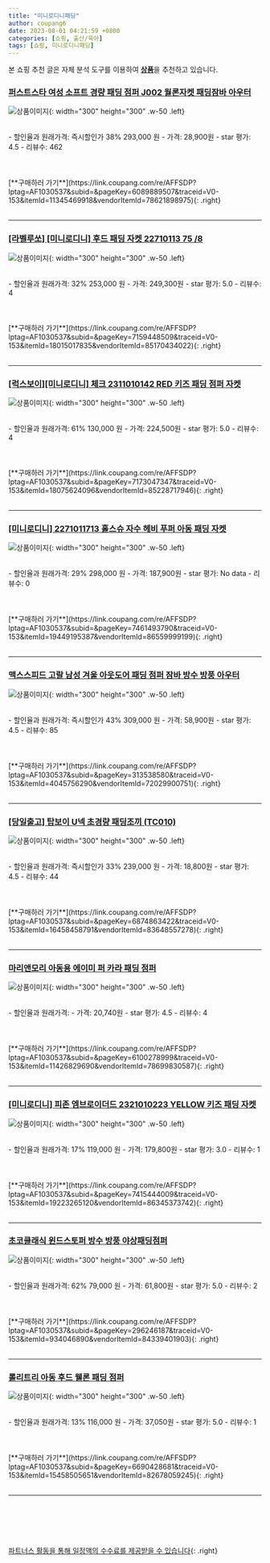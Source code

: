 ```yaml
---
title: "미니로디니패딩"
author: coupang6
date: 2023-08-01 04:21:59 +0800
categories: [쇼핑, 출산/육아]
tags: [쇼핑, 미니로디니패딩]
---
```


본 쇼핑 추천 글은 자체 분석 도구를 이용하여 [**상품**](https://link.coupang.com/a/bao1ui)을 추천하고 있습니다.

### [퍼스트스타 여성 소프트 경량 패딩 점퍼 J002 월론자켓 패딩잠바 아우터](https://link.coupang.com/re/AFFSDP?lptag=AF1030537&subid=&pageKey=6089889507&traceid=V0-153&itemId=11345469918&vendorItemId=78621898975)

![상품이미지](https://thumbnail6.coupangcdn.com/thumbnails/remote/230x230ex/image/vendor_inventory/20ce/62be9178e1ab9f1e22e008dcc807eda160c777524d7f0d67e5d963409963.jpg){: width="300" height="300" .w-50 .left}


<br>
- 할인율과 원래가격: 즉시할인가 38%  293,000   원
- 가격: 28,900원
- star 평가: 4.5
- 리뷰수: 462
<br>
<br>
<br>
<br>
[**구매하러 가기**](https://link.coupang.com/re/AFFSDP?lptag=AF1030537&subid=&pageKey=6089889507&traceid=V0-153&itemId=11345469918&vendorItemId=78621898975){: .right}
<br>
<br>

---

### [[라벨루쏘] [미니로디니] 후드 패딩 자켓 22710113 75 /8](https://link.coupang.com/re/AFFSDP?lptag=AF1030537&subid=&pageKey=7159448509&traceid=V0-153&itemId=18015017835&vendorItemId=85170434022)

![상품이미지](https://thumbnail6.coupangcdn.com/thumbnails/remote/230x230ex/image/vendor_inventory/ac2a/3a1eabdf94cd23d5321ba096a3c5b147e8ab1a06cc497dc487420df00bd6.jpg){: width="300" height="300" .w-50 .left}


<br>
- 할인율과 원래가격: 32%  253,000   원
- 가격: 249,300원
- star 평가: 5.0
- 리뷰수: 4
<br>
<br>
<br>
<br>
[**구매하러 가기**](https://link.coupang.com/re/AFFSDP?lptag=AF1030537&subid=&pageKey=7159448509&traceid=V0-153&itemId=18015017835&vendorItemId=85170434022){: .right}
<br>
<br>

---

### [[럭스보이][미니로디니] 체크 2311010142 RED 키즈 패딩 점퍼 자켓](https://link.coupang.com/re/AFFSDP?lptag=AF1030537&subid=&pageKey=7173047347&traceid=V0-153&itemId=18075624096&vendorItemId=85228717946)

![상품이미지](https://thumbnail8.coupangcdn.com/thumbnails/remote/230x230ex/image/vendor_inventory/de4e/a65d746a212f312f4738c9b1431e63532caba2dfb55b0e617324fb632424.jpg){: width="300" height="300" .w-50 .left}


<br>
- 할인율과 원래가격: 61%  130,000   원
- 가격: 224,500원
- star 평가: 5.0
- 리뷰수: 4
<br>
<br>
<br>
<br>
[**구매하러 가기**](https://link.coupang.com/re/AFFSDP?lptag=AF1030537&subid=&pageKey=7173047347&traceid=V0-153&itemId=18075624096&vendorItemId=85228717946){: .right}
<br>
<br>

---

### [[미니로디니] 2271011713 홀스슈 자수 헤비 푸퍼 아동 패딩 자켓](https://link.coupang.com/re/AFFSDP?lptag=AF1030537&subid=&pageKey=7461493790&traceid=V0-153&itemId=19449195387&vendorItemId=86559999199)

![상품이미지](https://thumbnail6.coupangcdn.com/thumbnails/remote/230x230ex/image/vendor_inventory/5188/38d03c3178c3f4fec8ffe7e5445a6a9990f865d62ed66c3d47234584c680.jpg){: width="300" height="300" .w-50 .left}


<br>
- 할인율과 원래가격: 29%  298,000   원
- 가격: 187,900원
- star 평가: No data
- 리뷰수: 0
<br>
<br>
<br>
<br>
[**구매하러 가기**](https://link.coupang.com/re/AFFSDP?lptag=AF1030537&subid=&pageKey=7461493790&traceid=V0-153&itemId=19449195387&vendorItemId=86559999199){: .right}
<br>
<br>

---

### [맥스스피드 고랄 남성 겨울 아웃도어 패딩 점퍼 잠바 방수 방풍 아우터](https://link.coupang.com/re/AFFSDP?lptag=AF1030537&subid=&pageKey=313538580&traceid=V0-153&itemId=4045756290&vendorItemId=72029900751)

![상품이미지](https://thumbnail6.coupangcdn.com/thumbnails/remote/230x230ex/image/vendor_inventory/c000/99ceb12cdf007dbd4dfc200922a76e224bf95e2bba3fd9b02055d714e446.jpg){: width="300" height="300" .w-50 .left}


<br>
- 할인율과 원래가격: 즉시할인가 43%  309,000   원
- 가격: 58,900원
- star 평가: 4.5
- 리뷰수: 85
<br>
<br>
<br>
<br>
[**구매하러 가기**](https://link.coupang.com/re/AFFSDP?lptag=AF1030537&subid=&pageKey=313538580&traceid=V0-153&itemId=4045756290&vendorItemId=72029900751){: .right}
<br>
<br>

---

### [[당일출고] 탑보이 U넥 초경량 패딩조끼 (TC010)](https://link.coupang.com/re/AFFSDP?lptag=AF1030537&subid=&pageKey=6874863422&traceid=V0-153&itemId=16458458791&vendorItemId=83648557278)

![상품이미지](https://thumbnail10.coupangcdn.com/thumbnails/remote/230x230ex/image/vendor_inventory/a923/fef86558279831c8d485c3e24eae9083295e5ae227fa31e2bd20a362456c.jpg){: width="300" height="300" .w-50 .left}


<br>
- 할인율과 원래가격: 즉시할인가 33%  239,000   원
- 가격: 18,800원
- star 평가: 4.5
- 리뷰수: 44
<br>
<br>
<br>
<br>
[**구매하러 가기**](https://link.coupang.com/re/AFFSDP?lptag=AF1030537&subid=&pageKey=6874863422&traceid=V0-153&itemId=16458458791&vendorItemId=83648557278){: .right}
<br>
<br>

---

### [마리앤모리 아동용 에이미 퍼 카라 패딩 점퍼](https://link.coupang.com/re/AFFSDP?lptag=AF1030537&subid=&pageKey=6100278999&traceid=V0-153&itemId=11426829690&vendorItemId=78699830587)

![상품이미지](https://thumbnail6.coupangcdn.com/thumbnails/remote/230x230ex/image/retail/images/8400561624217163-f20784a6-3795-4f56-877d-f173a55e2d49.jpg){: width="300" height="300" .w-50 .left}


<br>
- 할인율과 원래가격: 
- 가격: 20,740원
- star 평가: 4.5
- 리뷰수: 4
<br>
<br>
<br>
<br>
[**구매하러 가기**](https://link.coupang.com/re/AFFSDP?lptag=AF1030537&subid=&pageKey=6100278999&traceid=V0-153&itemId=11426829690&vendorItemId=78699830587){: .right}
<br>
<br>

---

### [[미니로디니] 피존 엠브로이더드 2321010223 YELLOW 키즈 패딩 자켓](https://link.coupang.com/re/AFFSDP?lptag=AF1030537&subid=&pageKey=7415444009&traceid=V0-153&itemId=19223265120&vendorItemId=86345373742)

![상품이미지](https://thumbnail8.coupangcdn.com/thumbnails/remote/230x230ex/image/vendor_inventory/14e5/284e9f04d0231408d18df05bad6c998794f89855baf8fbc1fdb193bf8606.jpg){: width="300" height="300" .w-50 .left}


<br>
- 할인율과 원래가격: 17%  119,000   원
- 가격: 179,800원
- star 평가: 3.0
- 리뷰수: 1
<br>
<br>
<br>
<br>
[**구매하러 가기**](https://link.coupang.com/re/AFFSDP?lptag=AF1030537&subid=&pageKey=7415444009&traceid=V0-153&itemId=19223265120&vendorItemId=86345373742){: .right}
<br>
<br>

---

### [초코클래식 윈드스토퍼 방수 방풍 야상패딩점퍼](https://link.coupang.com/re/AFFSDP?lptag=AF1030537&subid=&pageKey=296246187&traceid=V0-153&itemId=934046890&vendorItemId=84339401903)

![상품이미지](https://thumbnail6.coupangcdn.com/thumbnails/remote/230x230ex/image/vendor_inventory/af47/8b5d18bc9d066de20c625d88723ab6b0a23fffaa89ae7ae7f0892e8c815f.JPG){: width="300" height="300" .w-50 .left}


<br>
- 할인율과 원래가격: 62%  79,000   원
- 가격: 61,800원
- star 평가: 5.0
- 리뷰수: 2
<br>
<br>
<br>
<br>
[**구매하러 가기**](https://link.coupang.com/re/AFFSDP?lptag=AF1030537&subid=&pageKey=296246187&traceid=V0-153&itemId=934046890&vendorItemId=84339401903){: .right}
<br>
<br>

---

### [롤리트리 아동 후드 웰론 패딩 점퍼](https://link.coupang.com/re/AFFSDP?lptag=AF1030537&subid=&pageKey=6690428681&traceid=V0-153&itemId=15458505651&vendorItemId=82678059245)

![상품이미지](https://thumbnail7.coupangcdn.com/thumbnails/remote/230x230ex/image/retail/images/9268565621575057-7a8a7f00-ff0a-4798-9b48-da59a9e5b47f.jpg){: width="300" height="300" .w-50 .left}


<br>
- 할인율과 원래가격: 13%  116,000   원
- 가격: 37,050원
- star 평가: 5.0
- 리뷰수: 1
<br>
<br>
<br>
<br>
[**구매하러 가기**](https://link.coupang.com/re/AFFSDP?lptag=AF1030537&subid=&pageKey=6690428681&traceid=V0-153&itemId=15458505651&vendorItemId=82678059245){: .right}
<br>
<br>

---
<br><br><br><br><br> [파트너스 활동을 통해 일정액의 수수료를 제공받을 수 있습니다](https://link.coupang.com/a/bao1ui){: .right}